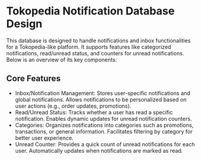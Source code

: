 # Tokopedia Notification Database Design 
This database is designed to handle notifications and inbox functionalities for a Tokopedia-like platform. It supports features like categorized notifications, read/unread status, and counters for unread notifications. Below is an overview of its key components:

## Core Features
- Inbox/Notification Management:
Stores user-specific notifications and global notifications.
Allows notifications to be personalized based on user actions (e.g., order updates, promotions).
- Read/Unread Status:
Tracks whether a user has read a specific notification.
Enables dynamic updates for unread notification counters.
- Categories:
Organizes notifications into categories such as promotions, transactions, or general information.
Facilitates filtering by category for better user experience.
- Unread Counter:
Provides a quick count of unread notifications for each user.
Automatically updates when notifications are marked as read.

